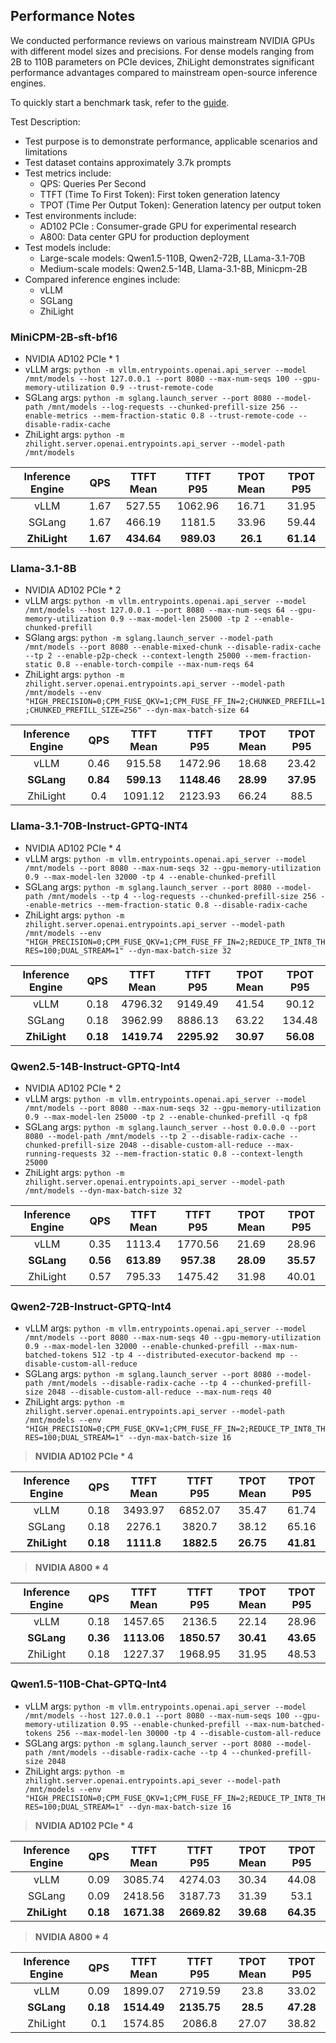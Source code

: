 ## Performance Notes

We conducted performance reviews on various mainstream NVIDIA GPUs with different model sizes and precisions. For dense models ranging from 2B to 110B parameters on PCIe devices, ZhiLight demonstrates significant performance advantages compared to mainstream open-source inference engines.

To quickly start a benchmark task, refer to the [guide](README.md).

Test Description:
- Test purpose is to demonstrate performance, applicable scenarios and limitations
- Test dataset contains approximately 3.7k prompts
- Test metrics include:
  - QPS: Queries Per Second
  - TTFT (Time To First Token): First token generation latency
  - TPOT (Time Per Output Token): Generation latency per output token
- Test environments include:
  - AD102 PCIe : Consumer-grade GPU for experimental research
  - A800: Data center GPU for production deployment
- Test models include:
  - Large-scale models: Qwen1.5-110B, Qwen2-72B, LLama-3.1-70B
  - Medium-scale models: Qwen2.5-14B, Llama-3.1-8B, Minicpm-2B
- Compared inference engines include:
  - vLLM
  - SGLang
  - ZhiLight

### MiniCPM-2B-sft-bf16
  - NVIDIA AD102 PCIe  * 1
  - vLLM args: 
`python -m vllm.entrypoints.openai.api_server --model /mnt/models --host 127.0.0.1 --port 8080 --max-num-seqs 100 --gpu-memory-utilization 0.9 --trust-remote-code`
  - SGLang args: `python -m sglang.launch_server --port 8080 --model-path /mnt/models --log-requests --chunked-prefill-size 256 --enable-metrics --mem-fraction-static 0.8 --trust-remote-code --disable-radix-cache`
- ZhiLight args:
`python -m zhilight.server.openai.entrypoints.api_server --model-path /mnt/models`

| Inference Engine  | QPS     | TTFT Mean | TTFT P95  | TPOT Mean| TPOT P95|
| :---:             |   :---: | :---:     | :----:    |    :---: |   :---: | 
|    vLLM           | 1.67    | 527.55    | 	1062.96 |	16.71    |  31.95  |
|    SGLang         |1.67	    | 466.19    |   1181.5	| 33.96    |	59.44  |
|  **ZhiLight**       | **1.67**|**434.64** | **989.03**|**26.1**  |**61.14**|
### Llama-3.1-8B
  - NVIDIA AD102 PCIe  * 2
  - vLLM args: `python -m vllm.entrypoints.openai.api_server --model /mnt/models --host 127.0.0.1 --port 8080 --max-num-seqs 64 --gpu-memory-utilization 0.9 --max-model-len 25000 -tp 2 --enable-chunked-prefill`
  - SGlang args: `python -m sglang.launch_server --model-path /mnt/models --port 8080 --enable-mixed-chunk --disable-radix-cache --tp 2 --enable-p2p-check --context-length 25000 --mem-fraction-static 0.8 --enable-torch-compile --max-num-reqs 64`
  - ZhiLight args: `python -m zhilight.server.openai.entrypoints.api_server --model-path /mnt/models --env "HIGH_PRECISION=0;CPM_FUSE_QKV=1;CPM_FUSE_FF_IN=2;CHUNKED_PREFILL=1;CHUNKED_PREFILL_SIZE=256" --dyn-max-batch-size 64`

| Inference Engine | QPS     | TTFT Mean | TTFT P95  | TPOT Mean| TPOT P95|
| :---:            |   :---: | :---:     | :----:    |    :---: |   :---: |  
| vLLM             |  0.46   | 915.58    |  1472.96  |    18.68 |    23.42|
| **SGLang**       |**0.84** | **599.13**|**1148.46**|**28.99** |**37.95**|
|ZhiLight            |0.4      | 1091.12   |2123.93    |66.24     |88.5     |
### Llama-3.1-70B-Instruct-GPTQ-INT4
  - NVIDIA AD102 PCIe  * 4
  - vLLM args: `python -m vllm.entrypoints.openai.api_server --model /mnt/models --port 8080 --max-num-seqs 32 --gpu-memory-utilization 0.9 --max-model-len 32000 -tp 4 --enable-chunked-prefill`
  - SGLang args: `python -m sglang.launch_server --port 8080 --model-path /mnt/models --tp 4 --log-requests --chunked-prefill-size 256 --enable-metrics --mem-fraction-static 0.8 --disable-radix-cache`
  - ZhiLight args: `python -m zhilight.server.openai.entrypoints.api_server --model-path /mnt/models --env "HIGH_PRECISION=0;CPM_FUSE_QKV=1;CPM_FUSE_FF_IN=2;REDUCE_TP_INT8_THRES=100;DUAL_STREAM=1" --dyn-max-batch-size 32`

| Inference Engine | QPS     | TTFT Mean | TTFT P95  | TPOT Mean| TPOT P95|
| :---:            |   :---: | :---:     | :----:    |    :---: |   :---: |  
| vLLM             | 0.18	   | 4796.32   | 9149.49	 | 41.54	  | 90.12   |
| SGLang           | 0.18	   | 3962.99	 | 8886.13	 | 63.22	  | 134.48  |
| **ZhiLight**   | **0.18**|**1419.74**|**2295.92**|**30.97** |**56.08**|

### Qwen2.5-14B-Instruct-GPTQ-Int4
- NVIDIA AD102 PCIe  * 2
- vLLM args: `python -m vllm.entrypoints.openai.api_server --model /mnt/models --port 8080 --max-num-seqs 32 --gpu-memory-utilization 0.9 --max-model-len 25000 -tp 2 --enable-chunked-prefill -q fp8`
- SGLang args: `python -m sglang.launch_server --host 0.0.0.0 --port 8080 --model-path /mnt/models --tp 2 --disable-radix-cache --chunked-prefill-size 2048 --disable-custom-all-reduce --max-running-requests 32 --mem-fraction-static 0.8 --context-length 25000`
- ZhiLight args: `python -m zhilight.server.openai.entrypoints.api_server --model-path /mnt/models --dyn-max-batch-size 32`

| Inference Engine | QPS     | TTFT Mean | TTFT P95  | TPOT Mean| TPOT P95|
| :---:            |   :---: | :---:     | :----:    |    :---: |   :---: |  
| vLLM             |  0.35   | 1113.4    |  1770.56  |    21.69 |    28.96|
| **SGLang**       |**0.56** |**613.89** | **957.38**| **28.09**|**35.57**|
| ZhiLight           |  0.57   | 795.33    |  1475.42  |  31.98   | 40.01   |

### Qwen2-72B-Instruct-GPTQ-Int4
- vLLM args: `python -m vllm.entrypoints.openai.api_server --model /mnt/models --port 8080 --max-num-seqs 40 --gpu-memory-utilization 0.9 --max-model-len 32000 --enable-chunked-prefill --max-num-batched-tokens 512 -tp 4 --distributed-executor-backend mp --disable-custom-all-reduce`
- SGLang args: `python -m sglang.launch_server --port 8080 --model-path /mnt/models --disable-radix-cache --tp 4 --chunked-prefill-size 2048 --disable-custom-all-reduce --max-num-reqs 40`
- ZhiLight args: `python -m zhilight.server.openai.entrypoints.api_server --model-path /mnt/models --env "HIGH_PRECISION=0;CPM_FUSE_QKV=1;CPM_FUSE_FF_IN=2;REDUCE_TP_INT8_THRES=100;DUAL_STREAM=1" --dyn-max-batch-size 16`
> **NVIDIA AD102 PCIe  * 4**

| Inference Engine | QPS     | TTFT Mean | TTFT P95 | TPOT Mean| TPOT P95|
| :---:            |   :---: | :---:     | :----:   |    :---: |   :---: | 
| vLLM             |  0.18   | 3493.97   |  6852.07 |    35.47 |    61.74|
| SGLang           |  0.18   | 2276.1    |  3820.7  |    38.12 |    65.16|
| **ZhiLight**       |**0.18** | **1111.8**|**1882.5**| **26.75**|**41.81**|
> **NVIDIA A800 * 4**

| Inference Engine  | QPS     | TTFT Mean | TTFT P95  | TPOT Mean | TPOT P95|
| :---:             |   :---: | :---:     | :----:    |    :---:  |   :---: | 
| vLLM              |  0.18   | 1457.65   |  2136.5   |    22.14  |    28.96|
| **SGLang**        |**0.36** |**1113.06**|**1850.57**|  **30.41**|**43.65**|
| ZhiLight            |    0.18 | 1227.37   | 1968.95   | 31.95     | 48.53   |
### Qwen1.5-110B-Chat-GPTQ-Int4
- vLLM args: `python -m vllm.entrypoints.openai.api_server --model /mnt/models --host 127.0.0.1 --port 8080 --max-num-seqs 100 --gpu-memory-utilization 0.95 --enable-chunked-prefill --max-num-batched-tokens 256 --max-model-len 30000 -tp 4 --disable-custom-all-reduce`
- SGLang args: `python -m sglang.launch_server --port 8080 --model-path /mnt/models --disable-radix-cache --tp 4 --chunked-prefill-size 2048`
- ZhiLight args: `python -m zhilight.server.openai.entrypoints.api_sever --model-path /mnt/models --env "HIGH_PRECISION=0;CPM_FUSE_QKV=1;CPM_FUSE_FF_IN=2;REDUCE_TP_INT8_THRES=100;DUAL_STREAM=1" --dyn-max-batch-size 16`
> **NVIDIA AD102 PCIe  * 4**

| Inference Engine  | QPS     | TTFT Mean | TTFT P95  | TPOT Mean| TPOT P95|
| :---:             |   :---: | :---:     | :----:    |    :---: |   :---: | 
| vLLM              |  0.09   | 3085.74   |  4274.03  |    30.34 |    44.08|
| SGLang            |  0.09   |2418.56    |  3187.73  |    31.39 |    53.1 |
| **ZhiLight**        |**0.18** |**1671.38**|**2669.82**|  **39.68**|**64.35**|

> **NVIDIA A800 * 4**

| Inference Engine  | QPS     | TTFT Mean | TTFT P95  | TPOT Mean| TPOT P95|
| :---:             |   :---: | :---:     | :----:    |    :---: |   :---: | 
| vLLM              |  0.09   | 1899.07   |  2719.59  |    23.8  |    33.02|
| **SGLang**        |**0.18** |**1514.49**|**2135.75**|  **28.5**|**47.28**|
| ZhiLight            |     0.1 | 1574.85   | 2086.8    | 27.07    | 38.82   |
